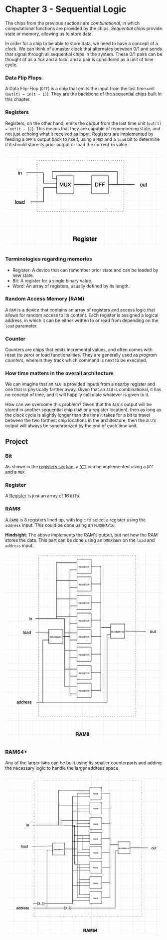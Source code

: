 # Chapter 3 - Sequential Logic

The chips from the previous sections are _combinational_, in which computational functions are provided by the chips. _Sequential_ chips provide state or memory, allowing us to store data.

In order for a chip to be able to store data, we need to have a concept of a _clock_. We can think of a master clock that alternates between 0/1 and sends that signal through all sequential chips in the system. These 0/1 pairs can be thought of as a _tick_ and a _tock_, and a pair is considered as a unit of time cycle.

### Data Flip Flops

A Data Flip-Flop (`DFF`) is a chip that emits the input from the last time unit (`out(t) = in(t - 1)`). They are the backbone of the sequential chips built in this chapter.

### Registers

Registers, on the other hand, emits the _output_ from the last time unit (`out(t) = out(t - 1)`). This means that they are capable of remembering state, and not just echoing what it received as input. Registers are implemented by feeding a `DFF`'s output back to itself, using a `MUX` and a `load` bit to determine if it should store its prior output or load the current `in` value.

![](./img/register.png)

### Terminologies regarding memories

- Register: A device that can remember prior state and can be loaded by new state.
- Bit: A register for a single binary value.
- Word: An array of registers, usually defined by its length.

### Random Access Memory (RAM)

A `RAM` is a device that contains an array of registers and access logic that allows for random access to its content. Each register is assigned a logical address, in which it can be either written to or read from depending on the `load` parameter.

### Counter

Counters are chips that emits incremental values, and often comes with reset (to zero) or load functionalities. They are generally used as _program counters_, wherein they track which command is next to be executed.


### How time matters in the overall architecture

We can imagine that an `ALU` is provided inputs from a nearby register and one that is physically farther away. Given that an `ALU` is combinational, it has no concept of time, and it will happily calculate whatever is given to it. 

How can we overcome this problem? Given that the `ALU`'s output will be stored in another sequential chip (`RAM` or a register location), then as long as the clock cycle is slightly longer than the time it takes for a bit to travel between the two farthest chip locations in the architecture, then the `ALU`'s output will always be synchronized by the end of each time unit.

## Project

### Bit

As shown in the [registers section](#registers), a [`BIT`](./a/Bit.hdl) can be implemented using a `DFF` and a `MUX`.

### Register

A [Register](./a/Register.hdl) is just an array of 16 `BIT`s.

### RAM8

A [`RAM8`](./a/RAM8.hdl) is 8 registers lined up, with logic to select a register using the `address` input. This could
be done using an `MUX8WAY16`.

**Hindsight**: The above implements the RAM's output, but not how the RAM stores the data. This part can be done using
an `DMUX8WAY` on the `load` and `address` input.

![](./img/ram8.png)

### RAM64+

Any of the larger `RAM`s can be built using its smaller counterparts and adding the necessary logic to handle the larger address space.

![](./img/ram64.png)
